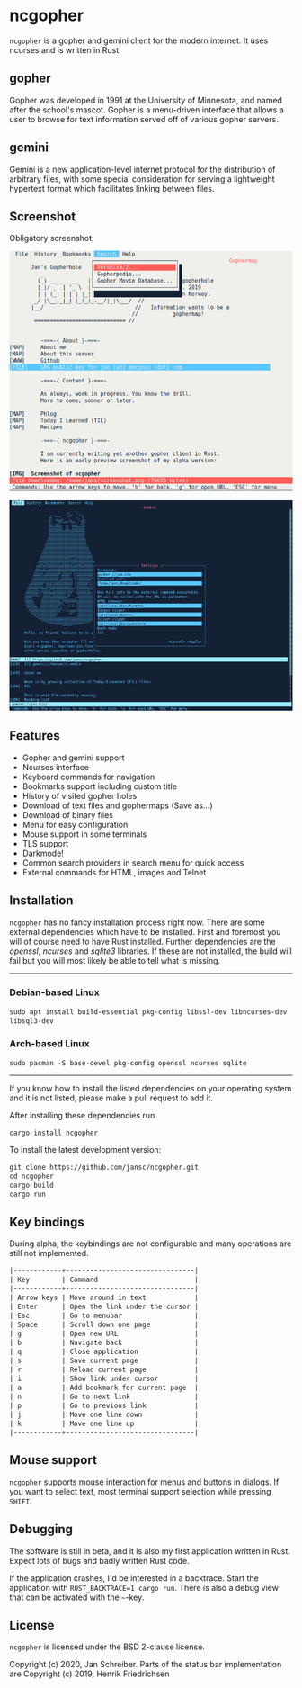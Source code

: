 # ncgopher

`ncgopher` is a gopher and gemini client for the modern internet. It uses
ncurses and is written in Rust.


## gopher

Gopher was developed in 1991 at the University of Minnesota, and named
after the school's mascot. Gopher is a menu-driven interface that
allows a user to browse for text information served off of various
gopher servers.


## gemini

Gemini is a new application-level internet protocol for the distribution
of arbitrary files, with some special consideration for serving a
lightweight hypertext format which facilitates linking between files.


## Screenshot

Obligatory screenshot:

![img](./screenshots/ncgopher.png "Screenshot of NcGopher")

![img](./screenshots/ncgopher-darkmode.png "Screenshot of NcGopher")


## Features

-   Gopher and gemini support
-   Ncurses interface
-   Keyboard commands for navigation
-   Bookmarks support including custom title
-   History of visited gopher holes
-   Download of text files and gophermaps (Save as&#x2026;)
-   Download of binary files
-   Menu for easy configuration
-   Mouse support in some terminals
-   TLS support
-   Darkmode!
-   Common search providers in search menu for quick access
-   External commands for HTML, images and Telnet


## Installation

`ncgopher` has no fancy installation process right now. There are some external
dependencies which have to be installed. First and foremost you will of course
need to have Rust installed. Further dependencies are the *openssl*, *ncurses*
and *sqlite3* libraries. If these are not installed, the build will fail but
you will most likely be able to tell what is missing.

---
### Debian-based Linux

    sudo apt install build-essential pkg-config libssl-dev libncurses-dev libsql3-dev

### Arch-based Linux

    sudo pacman -S base-devel pkg-config openssl ncurses sqlite
---

If you know how to install the listed dependencies on your operating system and it is
not listed, please make a pull request to add it.

After installing these dependencies run

    cargo install ncgopher

To install the latest development version:

    git clone https://github.com/jansc/ncgopher.git
    cd ncgopher
    cargo build
    cargo run


## Key bindings

During alpha, the keybindings are not configurable and many operations
are still not implemented.

    |------------+--------------------------------|
    | Key        | Command                        |
    |------------+--------------------------------|
    | Arrow keys | Move around in text            |
    | Enter      | Open the link under the cursor |
    | Esc        | Go to menubar                  |
    | Space      | Scroll down one page           |
    | g          | Open new URL                   |
    | b          | Navigate back                  |
    | q          | Close application              |
    | s          | Save current page              |
    | r          | Reload current page            |
    | i          | Show link under cursor         |
    | a          | Add bookmark for current page  |
    | n          | Go to next link                |
    | p          | Go to previous link            |
    | j          | Move one line down             |
    | k          | Move one line up               |
    |------------+--------------------------------|

## Mouse support

`ncgopher` supports mouse interaction for menus and buttons in dialogs.
If you want to select text, most terminal support selection while 
pressing `SHIFT`.


## Debugging

The software is still in beta, and it is also my first application
written in Rust. Expect lots of bugs and badly written Rust code.

If the application crashes, I'd be interested in a backtrace. Start
the application with `RUST_BACKTRACE=1 cargo run`.  There is also a
debug view that can be activated with the `~`-key.


## License

`ncgopher` is licensed under the BSD 2-clause license.

Copyright (c) 2020, Jan Schreiber. Parts of the status bar
implementation are Copyright (c) 2019, Henrik Friedrichsen

